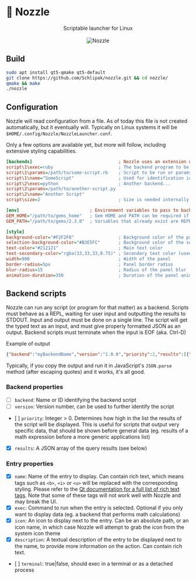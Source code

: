 # :rocket: Nozzle

<p align="center">
  <span>Scriptable launcher for Linux</span><br/><br/>
  <img src="http://imgur.com/Qm1SZD9.gif" alt="Nozzle">
</p>

## Build

```sh
sudo apt install qt5-qmake qt5-default
git clone https://github.com/Schlipak/nozzle.git && cd nozzle/
qmake && make
./nozzle
```

## Configuration

Nozzle will read configuration from a file. As of today this file is not created automatically, but it eventually will. Typically on Linux systems it will be `$HOME/.config/Nozzle/NozzleLauncher.conf`.

Only a few options are available yet, but more will follow, including extensive styling capabilities.

```ini
[backends]                                 ; Nozzle uses an extension of the INI format for arrays
script\1\exec=ruby                         ; The backend program to be run
script\1\params=/path/to/some-script.rb    ; Script to be run or params to send to the program
script\1\name="SomeScript"                 ; Used for identification in case of backend error
script\2\exec=python                       ; Another backend...
script\2\params=/path/to/another-script.py
script\2\name="Another Script"
script\size=2                              ; Size is needed internally, don't forget to update it!

[env]                           ; Environment variables to pass to backend scripts
GEM_HOME="/path/to/gems_home"   ; Gem HOME and PATH can be required if using RVM
GEM_PATH="/path/to/gems/2.3.0"  ; Variables that already exist are REPLACED in the environment

[style]
background-color="#F2F2F8"                 ; Background color of the panel
selection-background-color="#B3E5FC"       ; Background color of the selected entry
text-color="#212121"                       ; Main text color
text-secondary-color="rgba(33,33,33,0.75)" ; Secondary text color (used for description)
width=900                                  ; Width of the panel
border-radius=5px                          ; Panel border radius
blur-radius=15                             ; Radius of the panel blur
animation-duration=350                     ; Duration of the panel animation (ms)
```

## Backend scripts

Nozzle can run any script (or program for that matter) as a backend. Scripts must behave as a REPL, waiting for user input and outputting the results to STDOUT. Input and output must be done on a single line. The script will get the typed text as an input, and must give properly formatted JSON as an output. Backend scripts must terminate when the input is EOF (aka. Ctrl-D)

Example of output

```json
{"backend":"myBackendName","version":"1.0.0","priority":2,"results":[{"name":"My Entry Name","exec":"some-command --with params","icon":"myEntryIcon","description":"The description of My Entry Name"}]}
```

Typically, if you copy the output and run it in JavaScript's `JSON.parse` method (after escaping quotes) and it works, it's all good.

### Backend properties

- [ ] `backend`: Name or ID identifying the backend script
- [ ] `version`: Version number, can be used to further identify the script
- [ ] `priority`: Integer > 0. Determines how high in the list the results of the script will be displayed. This is useful for scripts that output very specific data, that should be shown before general data (eg. results of a math expression before a more generic applications list)
- [x] `results`: A JSON array of the query results (see below)


### Entry properties

- [x] `name`: Name of the entry to display. Can contain rich text, which means tags such as `<b>`, `<i>` or `<u>` will be replaced with the corresponding styling. Please refer to the [Qt documentation for a full list of rich text tags](http://doc.qt.io/qt-5/richtext-html-subset.html). Note that some of these tags will not work well with Nozzle and may break the UI.
- [x] `exec`: Command to run when the entry is selected. Optional if you only want to display data (eg. a backend that performs math calculations)
- [x] `icon`: An icon to display next to the entry. Can be an absolute path, or an icon name, in which case Nozzle will attempt to grab the icon from the system icon theme
- [x] `description`: A textual description of the entry to be displayed next to the name, to provide more information on the action. Can contain rich text.
- [ ] `terminal`: true|false, should exec in a terminal or as a detached process
